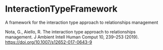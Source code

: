 # InteractionTypeFramework
A framework for the interaction type approach to relationships management 


Nota, G., Aiello, R. The interaction type approach to relationships management. J Ambient Intell Human Comput 10, 239–253 (2019). https://doi.org/10.1007/s12652-017-0643-9
